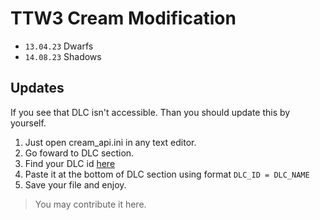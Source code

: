 # TTW3 Cream Modification 

- `13.04.23` Dwarfs
- `14.08.23` Shadows

## Updates

If you see that DLC isn't accessible. Than you should update this by yourself.
1. Just open cream_api.ini in any text editor.
2. Go foward to DLC section.
3. Find your DLC id [here](http://store.steampowered.com/)
4. Paste it at the bottom of DLC section using format `DLC_ID = DLC_NAME`
5. Save your file and enjoy.

> You may contribute it here.
